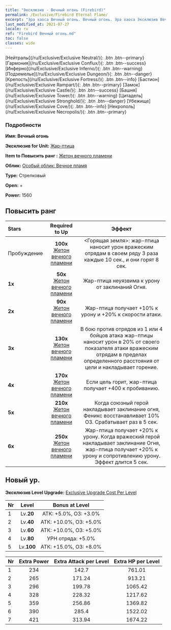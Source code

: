 ```yaml
---
title: "Эксклюзив - Вечный огонь (Firebird)"
permalink: /Exclusive/Firebird Eternal Flame/
excerpt: "Эра хаоса Вечный огонь. Вечный огонь. Эра хаоса Эксклюзив Вечный огонь. Жар-птица Эксклюзив."
last_modified_at: 2021-07-27
locale: ru
ref: "Firebird Вечный огонь.md"
toc: false
classes: wide
---
```

 [Нейтралы](/ru/Exclusive/Exclusive Neutral/){: .btn .btn--primary} [Гармония](/ru/Exclusive/Exclusive Conflux/){: .btn .btn--success} [Инферно](/ru/Exclusive/Exclusive Inferno/){: .btn .btn--warning} [Подземелье](/ru/Exclusive/Exclusive Dungeon/){: .btn .btn--danger} [Крепость](/ru/Exclusive/Exclusive Fortress/){: .btn .btn--info} [Бастион](/ru/Exclusive/Exclusive Rampart/){: .btn .btn--primary} [Замок](/ru/Exclusive/Exclusive Castle/){: .btn .btn--success} [Башня](/ru/Exclusive/Exclusive Tower/){: .btn .btn--warning} [Цитадель](/ru/Exclusive/Exclusive Stronghold/){: .btn .btn--danger} [Убежище](/ru/Exclusive/Exclusive Cove/){: .btn .btn--info} [Некрополь](/ru/Exclusive/Exclusive Necropolis/){: .btn .btn--primary} 

### Подробности
 **Имя: Вечный огонь** 

 **Эксклюзив for Unit:** [Жар-птица](/ru/units/Firebird/) 

 **Item to Повысить ранг :** [Жетон вечного пламени](/ItemsRU/con_1001/)

 **Облик:** [Особый облик: Вечное пламя](/ItemsRU/con_669/)

 **Type:** Стрелковый

 **Open:** +

 **Power:** 1560

## Повысить ранг 

  |     Stars    |  Required to Up | Эффект |
  |:-------------|:---------------:|:---------------:|
  |  Пробуждение  | **100x** [Жетон вечного пламени](/ItemsRU/con_1001/) | <Горящая земля>: жар-птица наносит урон вражеским отрядам в своем ряду 3 раза каждые 10 сек., и они горят 8 сек. |
  | **1x** <i class="fas fa-star"/> | **50x** [Жетон вечного пламени](/ItemsRU/con_1001/) | Жар-птица неуязвима к урону от заклинаний Огня. |
  | **2x** <i class="fas fa-star"/> | **90x** [Жетон вечного пламени](/ItemsRU/con_1001/) | Жар-птица получает +10% к урону и +20% к скорости атаки. |
  | **3x** <i class="fas fa-star"/> | **130x** [Жетон вечного пламени](/ItemsRU/con_1001/) | В бою против отрядов из 1 или 4 бойцов атака жар-птицы наносит урон в 20% от своего показателя атаки вражеским отрядам в пределах определенного расстояния от цели и накладывает горение. |
  | **4x** <i class="fas fa-star"/> | **170x** [Жетон вечного пламени](/ItemsRU/con_1001/) | Если цель горит, жар-птица получает +400 к пробиванию. |
  | **5x** <i class="fas fa-star"/> | **210x** [Жетон вечного пламени](/ItemsRU/con_1001/) | Когда союзный герой накладывает заклинание огня, Феникс восстанавливает 10% ОЗ. Срабатывает раз в 5 сек. |
  | **6x** <i class="fas fa-star"/> | **250x** [Жетон вечного пламени](/ItemsRU/con_1001/) | Жар-птица получает +20% к урону. Когда вражеский герой накладывает заклинание Огня, жар-птица получает +20% к урону и сопротивлению урону. Эффект длится 5 сек. |


## Новый ур.
 **Эксклюзив Level Upgrade:** [Exclusive Upgrade Cost Per Level](/Exclusive/ExclusiveUpgradeCostPerLevel/)

  |  Nr  |   Level  | Bonus at Level |
  |:-----|:--------:|:--------------:|
  | 1 | Lv.**20** | АТК: +5.0%, ОЗ: +3.0% |
  | 2 | Lv.**40** | АТК: +10.0%, ОЗ: +5.0% |
  | 3 | Lv.**60** | АТК: +10.0%, ОЗ: +5.0% |
  | 4 | Lv.**80** | УРН отряда: +5.0% |
  | 5 | Lv.**100** | АТК: +15.0%, ОЗ: +8.0% |


  |  Nr  |  Extra Power | Extra Attack per Level | Extra HP per Level |
  |:-----|:--------:|:--------:|:--------:|
  | 1 | 234 | 142.7 | 761.01 |
  | 2 | 265 | 171.24 | 913.21 |
  | 3 | 296 | 199.78 | 1065.42 |
  | 4 | 328 | 228.32 | 1217.62 |
  | 5 | 359 | 256.86 | 1369.82 |
  | 6 | 390 | 285.4 | 1522.02 |
  | 7 | 421 | 313.94 | 1674.22 |


